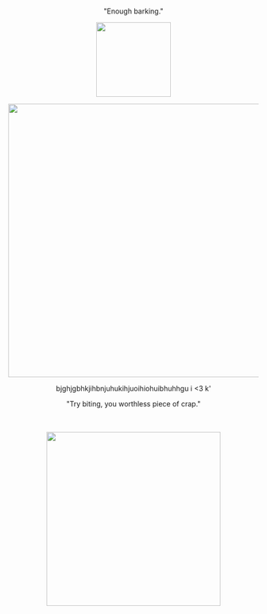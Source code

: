 #

<p align="center">
"Enough barking."
</p>

<p align="center">
    <img width="150" src="https://files.catbox.moe/0ait7f.gif" alt="">
</p>

<p align="center">
    <img width="550" src="https://files.catbox.moe/shwes4.png" alt="">
</p>

<p align="center">
bjghjgbhkjihbnjuhukihjuoihiohuibhuhhgu i <3 k'
</p>

<p align="center">
"Try biting, you worthless piece of crap."
</p>
ㅤ
ㅤ
ㅤ
ㅤ
ㅤ
<p align="center">
    <img width="350" src="https://files.catbox.moe/71doty.png" alt="">
</p>

#
